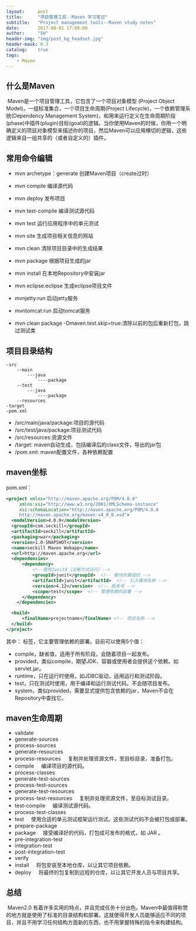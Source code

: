 ```yaml
---
layout:     post
title:      "项目管理工具--Maven 学习笔记"
subtitle:   "Project management tools--Maven study notes"
date:       2017-08-01 17:00:00
author:     "SH"
header-img: "img/post_bg_headset.jpg"
header-mask: 0.3
catalog:    true
tags:
    - Maven
---
```


## 什么是Maven

​	Maven是一个项目管理工具，它包含了一个项目对象模型 (Project Object Model)，一组标准集合，一个项目生命周期(Project Lifecycle)，一个依赖管理系统(Dependency Management System)，和用来运行定义在生命周期阶段(phase)中插件(plugin)目标(goal)的逻辑。当你使用Maven的时候，你用一个明确定义的项目对象模型来描述你的项目，然后Maven可以应用横切的逻辑，这些逻辑来自一组共享的（或者自定义的）插件。

## 常用命令编辑
- mvn archetype：generate 创建Maven项目（create过时）

- mvn compile 编译源代码
- mvn deploy 发布项目
- mvn test-compile 编译测试源代码
- mvn test 运行应用程序中的单元测试
- mvn site 生成项目相关信息的网站
- mvn clean 清除项目目录中的生成结果
- mvn package 根据项目生成的jar
- mvn install 在本地Repository中安装jar
- mvn eclipse:eclipse 生成eclipse项目文件
- mvnjetty:run 启动jetty服务
- mvntomcat:run 启动tomcat服务
- mvn clean package -Dmaven.test.skip=true:清除以前的包后重新打包，跳过测试类

## 项目目录结构

	-src
		--main
			---java
				----package
		--test
			---java
				----package
		--resources
	-target
	-pom.xml

- /src/main/java/package:项目的源代码
- /src/test/java/package:项目测试代码
- /src/resources:资源文件
- /target: maven自动生成，包括编译后的class文件，导出的jar包
- /pom.xml: maven配置文件，各种依赖配置

## maven坐标
pom.xml：
```xml
<project xmlns="http://maven.apache.org/POM/4.0.0"
     xmlns:xsi="http://www.w3.org/2001/XMLSchema-instance"
     xsi:schemaLocation="http://maven.apache.org/POM/4.0.0
     http://maven.apache.org/maven-v4_0_0.xsd">
  <modelVersion>4.0.0</modelVersion>
  <groupId>com.seckill</groupId>
  <artifactId>seckill</artifactId>
  <packaging>war</packaging>
  <version>1.0-SNAPSHOT</version>
  <name>seckill Maven Webapp</name>
  <url>http://maven.apache.org</url>
  <dependencies>
      <dependency>
          <!--使用Junit4（注解方式运行）-->
          <groupId>junit</groupId>  <!-- 模块所属组织 -->
          <artifactId>junit</artifactId>  <!-- 引入模块名称 -->
          <version>4.12</version>  <!-- 版本号 -->
          <scope>test</scope>  <!-- 管理依赖的部署 -->
      </dependency>
    </dependencies>

  <build>
      <finalName>projectname</finalName> <!-- 项目名称 -->
  </build>
</project>
```
其中：<scope> </scope> 标签，它主要管理依赖的部署。目前<scope>可以使用5个值： 

* compile，缺省值，适用于所有阶段，会随着项目一起发布。 
* provided，类似compile，期望JDK、容器或使用者会提供这个依赖。如servlet.jar。 
* runtime，只在运行时使用，如JDBC驱动，适用运行和测试阶段。 
* test，只在测试时使用，用于编译和运行测试代码。不会随项目发布。 
* system，类似provided，需要显式提供包含依赖的jar，Maven不会在Repository中查找它。 


## maven生命周期

- validate
- generate-sources
- process-sources
- generate-resources
- process-resources     复制并处理资源文件，至目标目录，准备打包。
- compile     编译项目的源代码。
- process-classes
- generate-test-sources 
- process-test-sources 
- generate-test-resources
- process-test-resources     复制并处理资源文件，至目标测试目录。
- test-compile     编译测试源代码。
- process-test-classes
- test     使用合适的单元测试框架运行测试。这些测试代码不会被打包或部署。
- prepare-package
- package     接受编译好的代码，打包成可发布的格式，如 JAR 。
- pre-integration-test
- integration-test
- post-integration-test
- verify
- install     将包安装至本地仓库，以让其它项目依赖。
- deploy     将最终的包复制到远程的仓库，以让其它开发人员与项目共享。


## 总结
​	Maven2.0 有着许多实用的特点，并且完成任务十分出色。Maven中最值得称赞的地方就是使用了标准的目录结构和部署。这就使得开发人员能够适应不同的项目，并且不用学习任何结构方面新的东西，也不用掌握特殊的指令来构建结构。